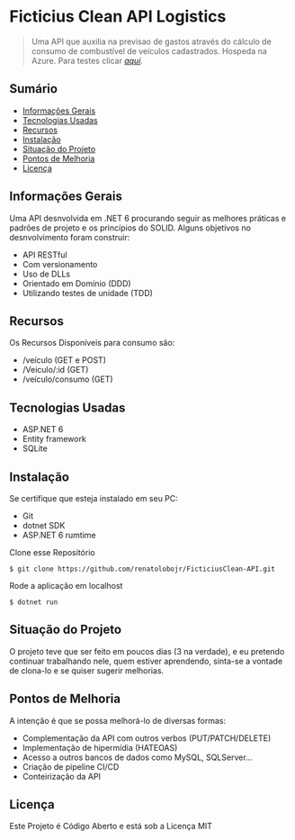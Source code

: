 # Ficticius Clean API Logistics
> Uma API que auxilia na previsao de gastos através do cálculo de consumo de combustível de veículos cadastrados.
> Hospeda na Azure. Para testes clicar [_aqui_](https://ficticius-clean.azurewebsites.net/swagger/index.html).


## Sumário
* [Informações Gerais](#informações-gerais)
* [Tecnologias Usadas](#tecnologias-usadas)
* [Recursos](#recursos)
* [Instalação](#instalação)
* [Situação do Projeto](#situação-do-projeto)
* [Pontos de Melhoria](#pontos-de-melhoria)
* [Licença](#licença)


## Informações Gerais
Uma API desnvolvida em .NET 6 procurando seguir as melhores práticas e padrões de projeto e os princípios do SOLID. Alguns objetivos no desnvolvimento foram construir:
- API RESTful
- Com versionamento
- Uso de DLLs
- Orientado em Domínio (DDD)
- Utilizando testes de unidade (TDD)


## Recursos
Os Recursos Disponíveis para consumo são:
- /veículo (GET e POST)
- /Veiculo/:id (GET)
- /veículo/consumo (GET)


## Tecnologias Usadas
- ASP.NET 6
- Entity framework
- SQLite


## Instalação

Se certifique que esteja instalado em seu PC:
- Git
- dotnet SDK
- ASP.NET 6 rumtime

Clone esse Repositório
````
$ git clone https://github.com/renatolobojr/FicticiusClean-API.git
````

Rode a aplicação em localhost
````
$ dotnet run
````

## Situação do Projeto
O projeto teve que ser feito em poucos dias (3 na verdade), e eu pretendo continuar trabalhando nele, quem estiver aprendendo, sinta-se a vontade de clona-lo e se quiser sugerir melhorias.


## Pontos de Melhoria
A intenção é que se possa melhorá-lo de diversas formas:
- Complementação da API com outros verbos (PUT/PATCH/DELETE)
- Implementação de hipermídia (HATEOAS)
- Acesso a outros bancos de dados como MySQL, SQLServer...
- Criação de pipeline CI/CD
- Conteirização da API


## Licença
Este Projeto é Código Aberto e está sob a Licença MIT
